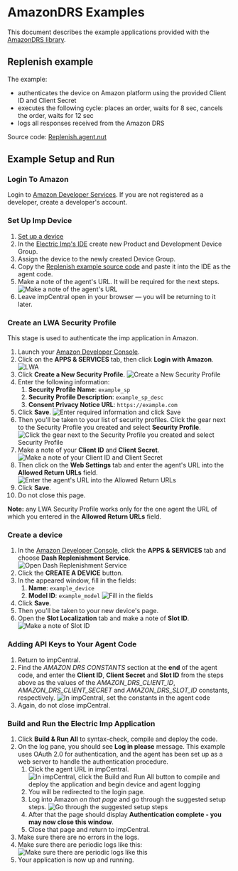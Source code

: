 # AmazonDRS Examples #

This document describes the example applications provided with the [AmazonDRS library](../README.md).

## Replenish example ##

The example:
- authenticates the device on Amazon platform using the provided Client ID and Client Secret
- executes the following cycle: places an order, waits for 8 sec, cancels the order, waits for 12 sec
- logs all responses received from the Amazon DRS

Source code: [Replenish.agent.nut](./Replenish.agent.nut)

## Example Setup and Run ##

### Login To Amazon ###

Login to [Amazon Developer Services](https://developer.amazon.com/login.html).
If you are not registered as a developer, create a developer's account.

### Set Up Imp Device ###

1. [Set up a device](https://developer.electricimp.com/gettingstarted)
1. In the [Electric Imp's IDE](https://ide.electricimp.com) create new Product and Development Device Group.
1. Assign the device to the newly created Device Group.
1. Copy the [Replenish example source code](./Replenish.agent.nut) and paste it into the IDE as the agent code.
1. Make a note of the agent's URL. It will be required for the next steps.
![Make a note of the agent's URL](images/AgentURL.png "Make a note of the agent's URL")
1. Leave impCentral open in your browser &mdash; you will be returning to it later.

### Create an LWA Security Profile ###

This stage is used to authenticate the imp application in Amazon.

1. Launch your [Amazon Developer Console](https://developer.amazon.com/home.html).
1. Click on the **APPS & SERVICES** tab, then click **Login with Amazon**.
![LWA](images/LWA.png "LWA")
1. Click **Create a New Security Profile**.
![Create a New Security Profile](images/CreateSP.png "Create a New Security Profile")
1. Enter the following information:
    1. **Security Profile Name**: `example_sp`
    1. **Security Profile Description**: `example_sp_desc`
    1. **Consent Privacy Notice URL**: `https://example.com`
1. Click **Save**.
![Enter required information and click Save](images/InfoForSP.png "Enter required information and click Save")
1. Then you'll be taken to your list of security profiles. Click the gear next to the Security Profile you created and select **Security Profile**.
![Click the gear next to the Security Profile you created and select Security Profile](images/ViewSP.png "Click the gear next to the Security Profile you created and select Security Profile")
1. Make a note of your **Client ID** and **Client Secret**.
![Make a note of your Client ID and Client Secret](images/Credentials.png "Make a note of your Client ID and Client Secret")
1. Then click on the **Web Settings** tab and enter the agent's URL into the **Allowed Return URLs** field.
![Enter the agent's URL into the Allowed Return URLs](images/AllowedURLs.png "Enter the agent's URL into the Allowed Return URLs")
1. Click **Save**.
1. Do not close this page.

**Note:** any LWA Security Profile works only for the one agent the URL of which you entered in the **Allowed Return URLs** field.

### Create a device ###

1. In the [Amazon Developer Console](https://developer.amazon.com/home.html), click the **APPS & SERVICES** tab and choose **Dash Replenishment Service**.
![Open Dash Replenishment Service](images/DRS.png "Open Dash Replenishment Service")
1. Click the **CREATE A DEVICE** button.
1. In the appeared window, fill in the fields:
    1. **Name**: `example_device`
    2. **Model ID**: `example_model`
![Fill in the fields](images/CreateDevice.png "Fill in the fields")
1. Click **Save**.
1. Then you'll be taken to your new device's page.
1. Open the **Slot Localization** tab and make a note of **Slot ID**.
![Make a note of Slot ID](images/SlotID.png "Make a note of Slot ID")

### Adding API Keys to Your Agent Code ###

1. Return to impCentral.
1. Find the *AMAZON DRS CONSTANTS* section at the **end** of the agent code, and enter the **Client ID**, **Client Secret** and **Slot ID** from the steps above as the values of the *AMAZON_DRS_CLIENT_ID*, *AMAZON_DRS_CLIENT_SECRET* and *AMAZON_DRS_SLOT_ID* constants, respectively.
![In impCentral, set the constants in the agent code](images/SetConstants.png "In impCentral, set the constants in the agent code")
1. Again, do not close impCentral.

### Build and Run the Electric Imp Application ###

1. Click **Build & Run All** to syntax-check, compile and deploy the code.
1. On the log pane, you should see **Log in please** message. This example uses OAuth 2.0 for authentication, and the agent has been set up as a web server to handle the authentication procedure.
    1. Click the agent URL in impCentral.
![In impCentral, click the Build and Run All button to compile and deploy the application and begin device and agent logging](images/Run.png "In impCentral, click the Build and Run All button to compile and deploy the application and begin device and agent logging")
    1. You will be redirected to the login page.
    1. Log into Amazon *on that page* and go through the suggested setup steps.
    ![Go through the suggested setup steps](images/AmazonSetup.png "Go through the suggested setup steps")
    1. After that the page should display **Authentication complete - you may now close this window**.
    1. Close that page and return to impCentral.
1. Make sure there are no errors in the logs.
1. Make sure there are periodic logs like this:
![Make sure there are periodic logs like this](images/PeriodicLogs.png "Make sure there are periodic logs like this")
1. Your application is now up and running.
